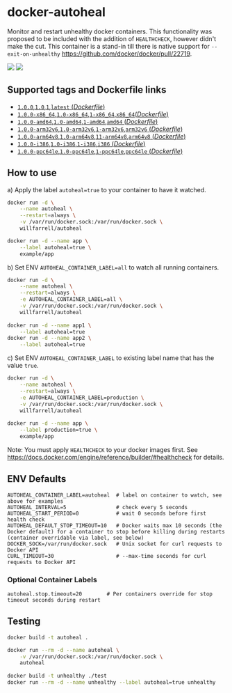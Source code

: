 # docker-autoheal

Monitor and restart unhealthy docker containers. 
This functionality was proposed to be included with the addition of `HEALTHCHECK`, however didn't make the cut.
This container is a stand-in till there is native support for `--exit-on-unhealthy` https://github.com/docker/docker/pull/22719.

[![](https://img.shields.io/docker/pulls/willfarrell/autoheal.svg)](https://hub.docker.com/r/willfarrell/autoheal)  [![](https://images.microbadger.com/badges/image/willfarrell/autoheal.svg)](http://microbadger.com/images/willfarrell/autoheal)


## Supported tags and Dockerfile links
- [`1.0.0`,`1.0`,`1`,`latest` (*Dockerfile*)](https://github.com/willfarrell/docker-autoheal/blob/master/Dockerfile)
- [`1.0.0-x86_64`,`1.0-x86_64`,`1-x86_64`,`x86_64`(*Dockerfile*)](https://github.com/willfarrell/docker-autoheal/blob/master/Dockerfile)
- [`1.0.0-amd64`,`1.0-amd64`,`1-amd64`,`amd64` (*Dockerfile*)](https://github.com/willfarrell/docker-autoheal/blob/master/Dockerfile)
- [`1.0.0-arm32v6`,`1.0-arm32v6`,`1-arm32v6`,`arm32v6` (*Dockerfile*)](https://github.com/willfarrell/docker-autoheal/blob/master/Dockerfile)
- [`1.0.0-arm64v8`,`1.0-arm64v8`,`11-arm64v8`,`arm64v8` (*Dockerfile*)](https://github.com/willfarrell/docker-autoheal/blob/master/Dockerfile)
- [`1.0.0-i386`,`1.0-i386`,`1-i386`,`i386` (*Dockerfile*)](https://github.com/willfarrell/docker-autoheal/blob/master/Dockerfile)
- [`1.0.0-ppc64le`,`1.0-ppc64le`,`1-ppc64le`,`ppc64le` (*Dockerfile*)](https://github.com/willfarrell/docker-autoheal/blob/master/Dockerfile)

## How to use
a) Apply the label `autoheal=true` to your container to have it watched.

```bash
docker run -d \
    --name autoheal \
    --restart=always \
    -v /var/run/docker.sock:/var/run/docker.sock \
    willfarrell/autoheal

docker run -d --name app \
    --label autoheal=true \
    example/app
```

b) Set ENV `AUTOHEAL_CONTAINER_LABEL=all` to watch all running containers. 

```bash
docker run -d \
    --name autoheal \
    --restart=always \
    -e AUTOHEAL_CONTAINER_LABEL=all \
    -v /var/run/docker.sock:/var/run/docker.sock \
    willfarrell/autoheal
    
docker run -d --name app1 \
    --label autoheal=true
docker run -d --name app2 \
    --label autoheal=true
```

c) Set ENV `AUTOHEAL_CONTAINER_LABEL` to existing label name that has the value `true`.

```bash
docker run -d \
    --name autoheal \
    --restart=always \
    -e AUTOHEAL_CONTAINER_LABEL=production \
    -v /var/run/docker.sock:/var/run/docker.sock \
    willfarrell/autoheal
    
docker run -d --name app \
    --label production=true \
    example/app


```

Note: You must apply `HEALTHCHECK` to your docker images first. See https://docs.docker.com/engine/reference/builder/#healthcheck for details.

## ENV Defaults
```
AUTOHEAL_CONTAINER_LABEL=autoheal  # label on container to watch, see above for examples
AUTOHEAL_INTERVAL=5                # check every 5 seconds
AUTOHEAL_START_PERIOD=0            # wait 0 seconds before first health check
AUTOHEAL_DEFAULT_STOP_TIMEOUT=10   # Docker waits max 10 seconds (the Docker default) for a container to stop before killing during restarts (container overridable via label, see below)
DOCKER_SOCK=/var/run/docker.sock   # Unix socket for curl requests to Docker API
CURL_TIMEOUT=30                    # --max-time seconds for curl requests to Docker API
```

### Optional Container Labels
```
autoheal.stop.timeout=20        # Per containers override for stop timeout seconds during restart
```

## Testing
```bash
docker build -t autoheal .

docker run --rm -d --name autoheal \
    -v /var/run/docker.sock:/var/run/docker.sock \
    autoheal                                                                       
  
docker build -t unhealthy ./test  
docker run --rm -d --name unhealthy --label autoheal=true unhealthy 
```
